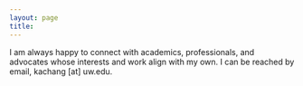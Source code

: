 ```yaml
---
layout: page
title: 
---
```


I am always happy to connect with academics, professionals, and advocates whose interests and work align with my own. I can be reached by email, kachang [at] uw.edu.
